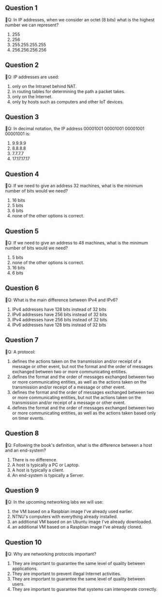 ## Question 1

:rat:Q: In IP addresses, when we consider an octet (8 bits) what is the highest number we can represent?

1. 255
2. 256
3. 255.255.255.255
4. 256.256.256.256

## Question 2

:rat:Q: IP addresses are used:

1. only on the Intranet behind NAT.
2. in routing tables for determining the path a packet takes.
3. only on the Internet.
4. only by hosts such as computers and other IoT devices.

## Question 3

:rat:Q: In decimal notation, the IP address 00001001 00001001 00001001 00001001 is:

1. 9.9.9.9
2. 8.8.8.8
3. 7.7.7.7
4. 17.17.17.17

## Question 4

:rat:Q: If we need to give an address 32 machines, what is the minimum number of bits would we need?

1. 16 bits
2. 5 bits
3. 6 bits
4. none of the other options is correct.

## Question 5

:rat:Q: If we need to give an address to 48 machines, what is the minimum number of bits would we need?

1. 5 bits
2. none of the other options is correct.
3. 16 bits
4. 6 bits

## Question 6

:rat:Q: What is the main difference between IPv4 and IPv6?

1. IPv4 addresses have 128 bits instead of 32 bits
2. IPv6 addresses have 256 bits instead of 32 bits
3. IPv4 addresses have 256 bits instead of 32 bits
4. IPv6 addresses have 128 bits instead of 32 bits

## Question 7

:rat:Q: A protocol:

1. defines the actions taken on the transmission and/or receipt of a message or other event, but not the format and the order of messages exchanged between two or more communicating entities.
2. defines the format and the order of messages exchanged between two or more communicating entities, as well as the actions taken on the transmission and/or receipt of a message or other event.
3. defines the format and the order of messages exchanged between two or more communicating entities, but not the actions taken on the transmission and/or receipt of a message or other event.
4. defines the format and the order of messages exchanged between two or more communicating entities, as well as the actions taken based only on timer events.

## Question 8

:rat:Q: Following the book's definition, what is the difference between a host and an end-system?

1. There is no difference.
2. A host is typically a PC or Laptop.
3. A host is typically a client.
4. An end-system is typically a Server.

## Question 9

:rat:Q: In the upcoming networking labs we will use:

1. the VM based on a Raspbian image I've already used earlier.
2. NTNU's computers with everything already installed.
3. an additional VM based on an Ubuntu image I've already downloaded.
4. an additional VM based on a Raspbian image I've already cloned.

## Question 10

:rat:Q: Why are networking protocols important?

1. They are important to guarantee the same level of quality between applications.
2. They are important to prevent illegal Internet activities.
3. They are important to guarantee the same level of quality between users.
4. They are important to guarantee that systems can interoperate correctly.
